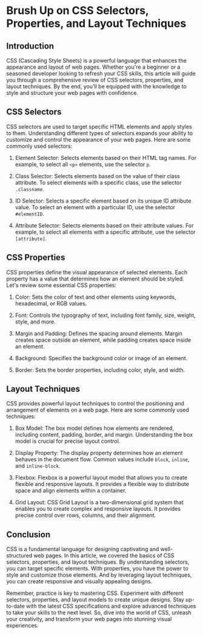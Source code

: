 # Brush Up on CSS Selectors, Properties, and Layout Techniques

## Introduction
CSS (Cascading Style Sheets) is a powerful language that enhances the appearance and layout of web pages. Whether you're a beginner or a seasoned developer looking to refresh your CSS skills, this article will guide you through a comprehensive review of CSS selectors, properties, and layout techniques. By the end, you'll be equipped with the knowledge to style and structure your web pages with confidence.

## CSS Selectors
CSS selectors are used to target specific HTML elements and apply styles to them. Understanding different types of selectors expands your ability to customize and control the appearance of your web pages. Here are some commonly used selectors:

1. Element Selector: Selects elements based on their HTML tag names. For example, to select all `<p>` elements, use the selector `p`.

2. Class Selector: Selects elements based on the value of their class attribute. To select elements with a specific class, use the selector `.classname`.

3. ID Selector: Selects a specific element based on its unique ID attribute value. To select an element with a particular ID, use the selector `#elementID`.

4. Attribute Selector: Selects elements based on their attribute values. For example, to select all elements with a specific attribute, use the selector `[attribute]`.

## CSS Properties
CSS properties define the visual appearance of selected elements. Each property has a value that determines how an element should be styled. Let's review some essential CSS properties:

1. Color: Sets the color of text and other elements using keywords, hexadecimal, or RGB values.

2. Font: Controls the typography of text, including font family, size, weight, style, and more.

3. Margin and Padding: Defines the spacing around elements. Margin creates space outside an element, while padding creates space inside an element.

4. Background: Specifies the background color or image of an element.

5. Border: Sets the border properties, including color, style, and width.

## Layout Techniques
CSS provides powerful layout techniques to control the positioning and arrangement of elements on a web page. Here are some commonly used techniques:

1. Box Model: The box model defines how elements are rendered, including content, padding, border, and margin. Understanding the box model is crucial for precise layout control.

2. Display Property: The display property determines how an element behaves in the document flow. Common values include `block`, `inline`, and `inline-block`.

3. Flexbox: Flexbox is a powerful layout model that allows you to create flexible and responsive layouts. It provides a flexible way to distribute space and align elements within a container.

4. Grid Layout: CSS Grid Layout is a two-dimensional grid system that enables you to create complex and responsive layouts. It provides precise control over rows, columns, and their alignment.

## Conclusion
CSS is a fundamental language for designing captivating and well-structured web pages. In this article, we covered the basics of CSS selectors, properties, and layout techniques. By understanding selectors, you can target specific elements. With properties, you have the power to style and customize those elements. And by leveraging layout techniques, you can create responsive and visually appealing designs.

Remember, practice is key to mastering CSS. Experiment with different selectors, properties, and layout models to create unique designs. Stay up-to-date with the latest CSS specifications and explore advanced techniques to take your skills to the next level. So, dive into the world of CSS, unleash your creativity, and transform your web pages into stunning visual experiences.